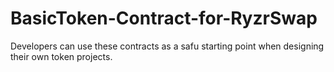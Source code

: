 # BasicToken-Contract-for-RyzrSwap
Developers can use these contracts as a safu starting point when designing their own token projects.
